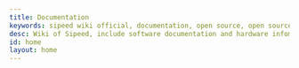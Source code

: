 ```yaml
---
title: Documentation
keywords: sipeed wiki official, documentation, open source, open source hardware, Lichee, Lichee PI, AI, AIOT, edge AI, face recognization, maixpy, logan, Tang
desc: Wiki of Sipeed, include software documentation and hardware infomation, and AIOT data etc.
id: home
layout: home
---
```

